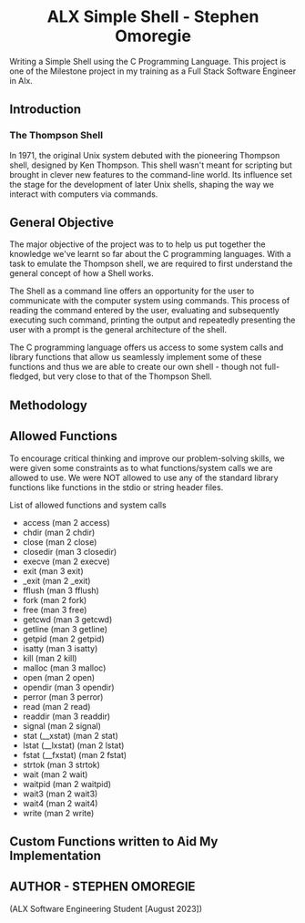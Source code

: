<center> <h1>ALX Simple Shell - Stephen Omoregie</h1></center>
Writing a Simple Shell using the C Programming Language. This project is one of the Milestone project in my training as a Full Stack Software Engineer in Alx.

## Introduction
### The Thompson Shell<br>

In 1971, the original Unix system debuted with the pioneering Thompson shell, designed by Ken Thompson. This shell wasn't meant for scripting but brought in clever new features to the command-line world. Its influence set the stage for the development of later Unix shells, shaping the way we interact with computers via commands.

## General Objective
The major objective of the project was to to help us put together the knowledge we've learnt so far about the C programming languages. With a task to emulate the Thompson shell, we are required to first understand the general concept of how a Shell works.

The Shell as a command line offers an opportunity for the user to communicate with the computer system using commands. This process of reading the command entered by the user, evaluating and subsequently executing such command, printing the output and repeatedly presenting the user with a prompt is the general architecture of the shell.

The C programming language offers us access to some system calls and library functions that allow us seamlessly implement some of these functions and thus we are able to create our own shell - though not full-fledged, but very close to that of the Thompson Shell.

## Methodology



## Allowed Functions
To encourage critical thinking and improve our problem-solving skills, we were given some constraints as to what functions/system calls we are allowed to use. We were NOT allowed to use any of the standard library functions like functions in the stdio or string header files.

List of allowed functions and system calls
- access (man 2 access)
- chdir (man 2 chdir)
- close (man 2 close)
- closedir (man 3 closedir)
- execve (man 2 execve)
- exit (man 3 exit)
- _exit (man 2 _exit)
- fflush (man 3 fflush)
- fork (man 2 fork)
- free (man 3 free)
- getcwd (man 3 getcwd)
- getline (man 3 getline)
- getpid (man 2 getpid)
- isatty (man 3 isatty)
- kill (man 2 kill)
- malloc (man 3 malloc)
- open (man 2 open)
- opendir (man 3 opendir)
- perror (man 3 perror)
- read (man 2 read)
- readdir (man 3 readdir)
- signal (man 2 signal)
- stat (__xstat) (man 2 stat)
- lstat (__lxstat) (man 2 lstat)
- fstat (__fxstat) (man 2 fstat)
- strtok (man 3 strtok)
- wait (man 2 wait)
- waitpid (man 2 waitpid)
- wait3 (man 2 wait3)
- wait4 (man 2 wait4)
- write (man 2 write)


## Custom Functions written to Aid My Implementation


## AUTHOR - STEPHEN OMOREGIE <br>
(ALX Software Engineering Student [August 2023])